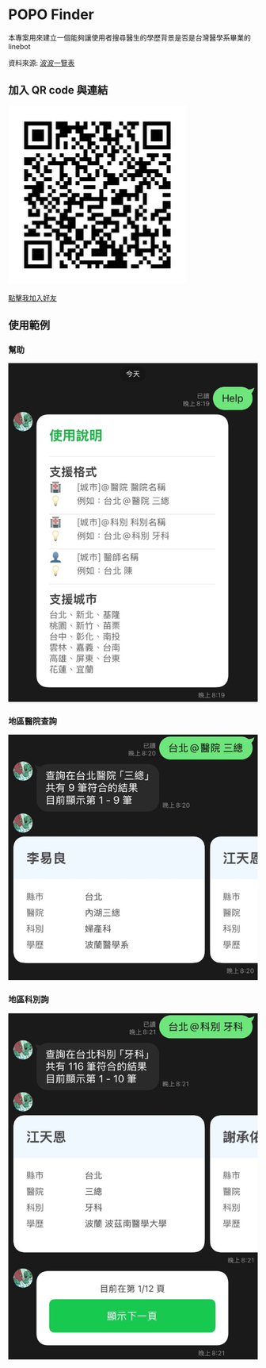 # POPO Finder

本專案用來建立一個能夠讓使用者搜尋醫生的學歷背景是否是台灣醫學系畢業的 linebot

資料來源: [波波一覽表](https://popolist999.blogspot.com/)

## 加入 QR code 與連結

![QRcode](./assets/join-qrcode.png)

[點擊我加入好友](https://lin.ee/h1GxF9s)

## 使用範例

### 幫助
![幫助](./assets/help.jpg)

### 地區醫院查詢
![地區醫院查詢](./assets/usecase1.jpg)

### 地區科別詢
![地區科別查詢](./assets/usecase2.jpg)
